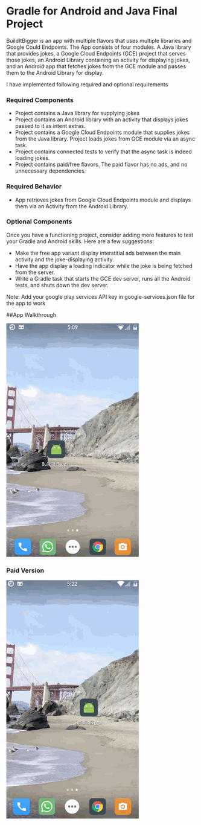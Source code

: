 # Gradle for Android and Java Final Project

BuildItBigger is an app with multiple flavors that uses
multiple libraries and Google Could Endpoints. The App consists
of four modules. A Java library that provides jokes, a Google Cloud Endpoints
(GCE) project that serves those jokes, an Android Library containing an
activity for displaying jokes, and an Android app that fetches jokes from the
GCE module and passes them to the Android Library for display.

I have implemented following required and optional requirements
### Required Components

* Project contains a Java library for supplying jokes
* Project contains an Android library with an activity that displays jokes passed to it as intent extras.
* Project contains a Google Cloud Endpoints module that supplies jokes from the Java library. Project loads jokes from GCE module via an async task.
* Project contains connected tests to verify that the async task is indeed loading jokes.
* Project contains paid/free flavors. The paid flavor has no ads, and no unnecessary dependencies.

### Required Behavior

* App retrieves jokes from Google Cloud Endpoints module and displays them via an Activity from the Android Library.

### Optional Components

Once you have a functioning project, consider adding more features to test your Gradle and Android skills. Here are a few suggestions:

* Make the free app variant display interstitial ads between the main activity and the joke-displaying activity.
* Have the app display a loading indicator while the joke is being fetched from the server.
* Write a Gradle task that starts the GCE dev server, runs all the Android tests, and shuts down the dev server.

Note: Add your google play services API key in google-services.json file for the app to work

##App Walkthrough   
   
 <img src='https://github.com/YSulekha/BuildItBigger/blob/master/BuildItBigger-vfree.gif' title='App Walkthrough' width='' alt='App Walkthrough' />

 ### Paid Version
 <img src='https://github.com/YSulekha/BuildItBigger/blob/master/BuildItBigger-vpaid.gif' title='App Walkthrough' width='' alt='App Walkthrough' />


